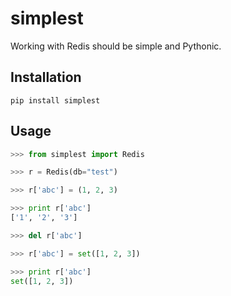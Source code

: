 simplest
========

Working with Redis should be simple and Pythonic.


Installation
------------

```
pip install simplest
```


Usage
-----

```python
>>> from simplest import Redis

>>> r = Redis(db="test")

>>> r['abc'] = (1, 2, 3)

>>> print r['abc']
['1', '2', '3']

>>> del r['abc']

>>> r['abc'] = set([1, 2, 3])

>>> print r['abc']
set([1, 2, 3])
```
